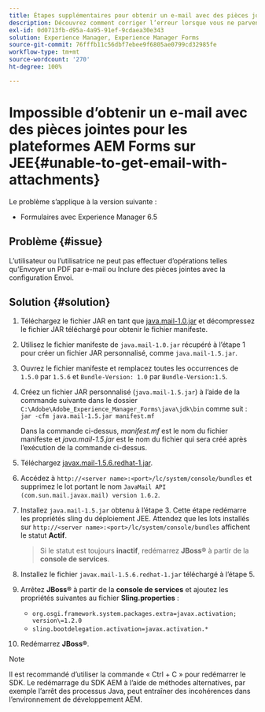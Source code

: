 ```yaml
---
title: Étapes supplémentaires pour obtenir un e-mail avec des pièces jointes
description: Découvrez comment corriger l’erreur lorsque vous ne parvenez pas à récupérer des e-mails avec des pièces jointes pour les plateformes AEM Forms sur JEE.
exl-id: 0d0713fb-d95a-4a95-91ef-9cdaea30e343
solution: Experience Manager, Experience Manager Forms
source-git-commit: 76fffb11c56dbf7ebee9f6805ae0799cd32985fe
workflow-type: tm+mt
source-wordcount: '270'
ht-degree: 100%

---
```


# Impossible d’obtenir un e-mail avec des pièces jointes pour les plateformes AEM Forms sur JEE{#unable-to-get-email-with-attachments}

Le problème s’applique à la version suivante :

* Formulaires avec Experience Manager 6.5

## Problème {#issue}

L’utilisateur ou l’utilisatrice ne peut pas effectuer d’opérations telles qu’Envoyer un PDF par e-mail ou Inclure des pièces jointes avec la configuration Envoi.

## Solution {#solution}

1. Téléchargez le fichier JAR en tant que [java.mail-1.0.jar](/help/forms/using/java.mail-1.0.jar) et décompressez le fichier JAR téléchargé pour obtenir le fichier manifeste.

1. Utilisez le fichier manifeste de `java.mail-1.0.jar` récupéré à l’étape 1 pour créer un fichier JAR personnalisé, comme `java.mail-1.5.jar`.

1. Ouvrez le fichier manifeste et remplacez toutes les occurrences de `1.5.0` par `1.5.6` et `Bundle-Version: 1.0` par `Bundle-Version:1.5`.

1. Créez un fichier JAR personnalisé (`java.mail-1.5.jar`) à l’aide de la commande suivante dans le dossier `C:\Adobe\Adobe_Experience_Manager_Forms\java\jdk\bin` comme suit :
   `jar -cfm java.mail-1.5.jar manifest.mf`

   Dans la commande ci-dessus, *manifest.mf* est le nom du fichier manifeste et *java.mail-1.5.jar* est le nom du fichier qui sera créé après l’exécution de la commande ci-dessus.

1. Téléchargez [javax.mail-1.5.6.redhat-1.jar](https://mvnrepository.com/artifact/com.sun.mail/javax.mail/1.5.6.redhat-1).

1. Accédez à `http://<server name>:<port>/lc/system/console/bundles` et supprimez le lot portant le nom `JavaMail API (com.sun.mail.javax.mail) version 1.6.2`.

1. Installez `java.mail-1.5.jar` obtenu à l’étape 3. Cette étape redémarre les propriétés sling du déploiement JEE. Attendez que les lots installés sur `http://<server name>:<port>/lc/system/console/bundles` affichent le statut **Actif**.

   >Si le statut est toujours **inactif**, redémarrez **JBoss®** à partir de la **console de services**.


1. Installez le fichier `javax.mail-1.5.6.redhat-1.jar` téléchargé à l’étape 5.

1. Arrêtez **JBoss®** à partir de la **console de services** et ajoutez les propriétés suivantes au fichier **Sling.properties** :
   * `org.osgi.framework.system.packages.extra=javax.activation; version\=1.2.0`
   * `sling.bootdelegation.activation=javax.activation.*`

1. Redémarrez **JBoss®**.

>[!NOTE]
>
> Il est recommandé d’utiliser la commande « Ctrl + C » pour redémarrer le SDK. Le redémarrage du SDK AEM à l’aide de méthodes alternatives, par exemple l’arrêt des processus Java, peut entraîner des incohérences dans l’environnement de développement AEM.
